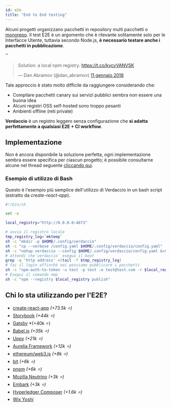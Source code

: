 ```yaml
---
id: e2e
title: "End to End testing"
---
```


Alcuni progetti organizzano pacchetti in repository multi pacchetti o [monorepo](https://github.com/babel/babel/blob/master/doc/design/monorepo.md). Il test E2E è un argomento che è rilevante solitamente solo per le Interfacce Utente, tuttavia secondo Node.js, **è necessario testare anche i pacchetti in pubblicazione**.

<div id="codefund">''</div>

<blockquote class="twitter-tweet" data-lang="en"><p lang="en" dir="ltr">Solution: a local npm registry. <a href="https://t.co/kvcyVANVSK">https://t.co/kvcyVANVSK</a></p>&mdash; Dan Abramov (@dan_abramov) <a href="https://twitter.com/dan_abramov/status/951427674844680192?ref_src=twsrc%5Etfw">11 gennaio 2018</a></blockquote>

<script async src="https://platform.twitter.com/widgets.js" charset="utf-8"></script>

Tale approccio è stato molto difficile da raggiungere considerando che:

* Compilare pacchetti canary sui servizi pubblici sembra non essere una buona idea
* Alcuni registri OSS self-hosted sono troppo pesanti
* Ambienti offline (reti private)

**Verdaccio** è un registro leggero senza configurazione che **si adatta perfettamente a qualsiasi E2E + CI workflow**.

## Implementazione

Non è ancora disponibile la soluzione perfetta, ogni implementazione sembra essere specifica per ciascun progetto; è possibile consultarne alcune nel thread seguente [cliccando qui](https://stackoverflow.com/a/50222427/308341).

### Esempio di utilizzo di Bash

Questo è l'esempio più semplice dell'utilizzo di Verdaccio in un bash script (estratto da *create-react-app*).

```bash
#!/bin/sh

set -e

local_registry="http://0.0.0.0:4873"

# avvia il registro locale
tmp_registry_log=`mktemp`
sh -c "mkdir -p $HOME/.config/verdaccio"
sh -c "cp --verbose /config.yaml $HOME/.config/verdaccio/config.yaml"
sh -c "nohup verdaccio --config $HOME/.config/verdaccio/config.yaml &>$tmp_registry_log &"
# attendi che`verdaccio` esegua il boot
grep -q 'http address' <(tail -f $tmp_registry_log)
# fai il login affinché noi possiamo pubblicare i pacchetti 
sh -c "npm-auth-to-token -u test -p test -e test@test.com -r $local_registry"
# Esegui il comando nmp 
sh -c "npm --registry $local_registry publish"
```

## Chi lo sta utilizzando per l'E2E?

* [create-react-app](https://github.com/facebook/create-react-app/blob/master/CONTRIBUTING.md#contributing-to-e2e-end-to-end-tests) *(+73.5k ⭐️)*
* [Storybook](https://github.com/storybooks/storybook) *(+44k ⭐️)*
* [Gatsby](https://github.com/gatsbyjs/gatsby) *(+40k ⭐️)
* [Babel.js](https://github.com/babel/babel) *(+35k ⭐️)*
* [Uppy](https://github.com/transloadit/uppy) *(+21k ⭐️)*
* [Aurelia Framework](https://github.com/aurelia) *(+12k ⭐️)*
* [ethereum/web3.js](https://github.com/ethereum/web3.js) *(+8k ⭐️)*
* [bit](https://github.com/teambit/bit) *(+6k ⭐️)*
* [pnpm](https://github.com/pnpm/pnpm) *(+6k ⭐️)*
* [Mozilla Neutrino](https://github.com/neutrinojs/neutrino) *(+3k ⭐️)*
* [Embark](https://embark.status.im/) *(+3k ⭐️)*
* [Hyperledger Composer](https://github.com/hyperledger/composer) *(+1.6k ⭐️)*
* [Wix Yoshi](https://github.com/wix/yoshi)
